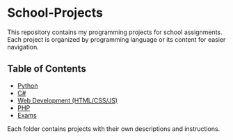 # School-Projects
This repository contains my programming projects for school assignments.
Each project is organized by programming language or its content for easier navigation.

## Table of Contents
- [Python](Python/)
- [C#](CSharp/)
- [Web Development (HTML/CSS/JS)](Web-Development/)
- [PHP](PHP/)
- [Exams](Exams/)


Each folder contains projects with their own descriptions and instructions.
